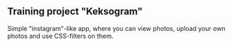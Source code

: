 ## Training project "Keksogram"

Simple "instagram"-like app, where you can view photos, upload your own photos and use CSS-filters on them.
